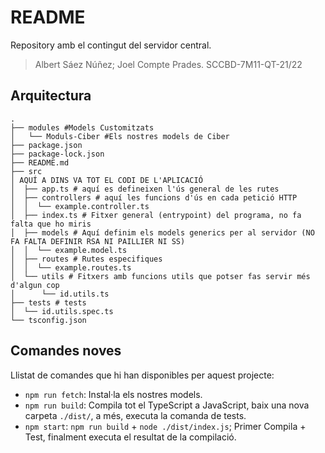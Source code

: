 # README

Repository amb el contingut del servidor central.

> Albert Sáez Núñez; Joel Compte Prades. SCCBD-7M11-QT-21/22

## Arquitectura

```
.
├── modules #Models Customitzats
│   └── Moduls-Ciber #Els nostres models de Ciber
├── package.json
├── package-lock.json
├── README.md
├── src
│ AQUÍ A DINS VA TOT EL CODI DE L'APLICACIÓ
│  ├── app.ts # aquí es defineixen l'ús general de les rutes
│  ├── controllers # aquí les funcions d'ús en cada petició HTTP
│  │  └── example.controller.ts
│  ├── index.ts # Fitxer general (entrypoint) del programa, no fa falta que ho miris
│  ├── models # Aquí definim els models generics per al servidor (NO FA FALTA DEFINIR RSA NI PAILLIER NI SS)
│  │  └── example.model.ts
│  ├── routes # Rutes especifiques
│  │  └── example.routes.ts
│  └── utils # Fitxers amb funcions utils que potser fas servir més d'algun cop
│      └── id.utils.ts
├── tests # tests
│  └── id.utils.spec.ts
└── tsconfig.json
```


## Comandes noves

Llistat de comandes que hi han disponibles per aquest projecte:

* `npm run fetch`: Instal·la els nostres models.
* `npm run build`: Compila tot el TypeScript a JavaScript, baix una nova carpeta `./dist/`, a més, executa la comanda de tests.
* `npm start`: `npm run build` + `node ./dist/index.js`; Primer Compila + Test, finalment executa el resultat de la compilació.


